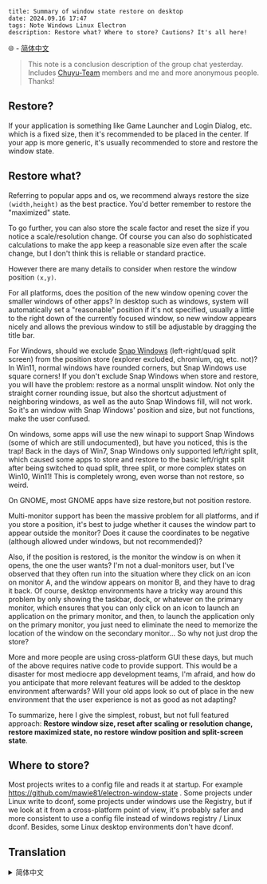 ```
title: Summary of window state restore on desktop
date: 2024.09.16 17:47
tags: Note Windows Linux Electron
description: Restore what? Where to store? Cautions? It's all here!
```

🌐 - [简体中文](#translation-zh-cn)

> This note is a conclusion description of the group chat yesterday. Includes [Chuyu-Team](https://github.com/Chuyu-Team/) members and me and more anonymous people. Thanks!

## Restore?

If your application is something like Game Launcher and Login Dialog, etc. which is a fixed size, then it's recommended to be placed in the center. If your app is more generic, it's usually recommended to store and restore the window state.

## Restore what?

Referring to popular apps and os, we recommend always restore the size `(width,height)` as the best practice. You'd better remember to restore the "maximized" state.

To go further, you can also store the scale factor and reset the size if you notice a scale/resolution change. Of course you can also do sophisticated calculations to make the app keep a reasonable size even after the scale change, but I don't think this is reliable or standard practice.

However there are many details to consider when restore the window position `(x,y)`.

For all platforms, does the position of the new window opening cover the smaller windows of other apps? In desktop such as windows, system will automatically set a "reasonable" position if it's not specified, usually a little to the right down of the currently focused window, so new window appears nicely and allows the previous window to still be adjustable by dragging the title bar.

For Windows, should we exclude [Snap Windows](https://support.microsoft.com/en-us/windows/snap-your-windows-885a9b1e-a983-a3b1-16cd-c531795e6241) (left-right/quad split screen) from the position store (explorer excluded, chromium, qq, etc. not)? In Win11, normal windows have rounded corners, but Snap Windows use square corners! If you don't exclude Snap Windows when store and restore, you will have the problem: restore as a normal unsplit window. Not only the straight corner rounding issue, but also the shortcut adjustment of neighboring windows, as well as the auto Snap Windows fill, will not work. So it's an window with Snap Windows' position and size, but not functions, make the user confused.

On windows, some apps will use the new winapi to support Snap Windows (some of which are still undocumented), but have you noticed, this is the trap! Back in the days of Win7, Snap Windows only supported left/right split, which caused some apps to store and restore to the basic left/right split after being switched to quad split, three split, or more complex states on Win10, Win11! This is completely wrong, even worse than not restore, so weird.

On GNOME, most GNOME apps have size restore,but not position restore.

Multi-monitor support has been the massive problem for all platforms, and if you store a position, it's best to judge whether it causes the window part to appear outside the monitor? Does it cause the coordinates to be negative (although allowed under windows, but not recommended)?

Also, if the position is restored, is the monitor the window is on when it opens, the one the user wants? I'm not a dual-monitors user, but I've observed that they often run into the situation where they click on an icon on monitor A, and the window appears on monitor B, and they have to drag it back. Of course, desktop environments have a tricky way around this problem by only showing the taskbar, dock, or whatever on the primary monitor, which ensures that you can only click on an icon to launch an application on the primary monitor, and then, to launch the application only on the primary monitor, you just need to eliminate the need to memorize the location of the window on the secondary monitor... So why not just drop the store?

More and more people are using cross-platform GUI these days, but much of the above requires native code to provide support. This would be a disaster for most mediocre app development teams, I'm afraid, and how do you anticipate that more relevant features will be added to the desktop environment afterwards? Will your old apps look so out of place in the new environment that the user experience is not as good as not adapting?

To summarize, here I give the simplest, robust, but not full featured approach: **Restore window size, reset after scaling or resolution change, restore maximized state, no restore window position and split-screen state**.

## Where to store?

Most projects writes to a config file and reads it at startup. For example https://github.com/mawie81/electron-window-state . Some projects under Linux write to dconf, some projects under windows use the Registry, but if we look at it from a cross-platform point of view, it's probably safer and more consistent to use a config file instead of windows registry / Linux dconf. Besides, some Linux desktop environments don't have dconf.

## Translation

<details>
<summary id="translation-zh-cn">简体中文</summary>

## 是否恢复？

如果你的应用是类似于“游戏启动器”，“登录对话框”这样的固定大小的东西，那么建议将窗口居中。如果应用比较普通，通常建议记忆和恢复窗口状态。

## 恢复什么？

参考了多个系统和多个应用后，我建议始终记忆窗口尺寸（width，height），这是通行做法。同时，你最好记忆和恢复一下最大化状态。

如果想更进一步，还可以存储用户的缩放配置，如果发现缩放改变，就重置尺寸。当然你也可以通过精密的计算来使得更改缩放后应用也能以合理尺寸显示，但我认为这是不可靠的，也不标准的做法。

窗口位置（x，y）的记忆有诸多细节需要考虑。

对于所有平台，窗口打开的位置会否盖住其他应用的更小窗口？在 Windows 等桌面环境中，如果未指定新窗口位置，系统将自动给出一个“合理”的位置，通常是当前聚焦窗口右下一点的位置。这个位置能让新窗口在合适的视觉范围内出现，又可以让上一个窗口依然能被拖动标题栏来进一步调整。

对于 Windows，是否要在位置记忆中排除左右/四角分屏的数据（explorer 排除了，chromium，qq 等没有排除）？在 win11W 中，普通窗口带有圆角，但分屏窗口使用直角。若记忆和恢复时不排除分屏，就会出现恢复后被识别为普通的未分屏窗口的问题。不仅是直角圆角问题，还有分屏时相邻窗口的快捷调整，以及自动分屏填充，都将无法使用，你的窗口会变成一个系统认为不分屏的，却又看起来是分屏的窗口，让用户感到困惑。

在 Windows 上，有些应用会使用新增的 winapi 来支持记忆 Snap Windows（其中有些 api 还是 undocument 的），但你发现了吗，这是个坑！在 win7 的年代，Snap Windows 只支持左右二分，这导致有些应用在 win10, win11 上被切换为四角、三分或更复杂的状态后，记忆并恢复到了基础的左右二分的状态！这是完全错误的，比不恢复还糟糕，简直是无厘头。

在 GNOME 上，大多数 GNOME 配套应用有尺寸记忆，没有位置记忆。

对于各个平台，多显示器支持一直是老大难问题，如果你记忆了一个位置，最好判断一下，它是否会导致窗口部分出现在显示器之外？是否会导致坐标负数（虽然在 windows 下是允许的，但不建议）？

另外，如果记忆了位置，那么窗口打开时所在的屏幕，是用户想要的那个屏幕吗？虽然我不是双屏用户，但我观察到他们经常碰到“在显示器 A 上点击图标，窗口却在显示器 B 上出现，又要拽回来”的情况。当然，对于这个问题，桌面环境有一种投机取巧的规避方法，就是只在主显示器上显示任务栏、dock 或者别的什么东西，这确保了你只能在主显示器上点击图标来启动应用，之后，为了让应用只在主显示器上启动，你只需要排除一下对副显示器的窗口位置记忆……那么为什么不直接放弃记忆呢？

现在越来越多人使用跨平台 GUI 技术，但上述的许多内容，都需要原生代码提供支持。这对于大多数平庸的应用开发团队恐怕是个灾难，而且，你如何预料之后的桌面环境会否增加更多相关功能？你的旧版应用在新的环境中会否显得格格不入，以至于用户体验还不如不适配好？

总结一下，在这里，我给出最简单，健壮，但不 full featured 的做法：**记忆窗口尺寸，在缩放或分辨率改变后重置，记忆最大化状态，不记忆窗口位置和分屏状态**。

https://support.microsoft.com/en-us/windows/snap-your-windows-885a9b1e-a983-a3b1-16cd-c531795e6241

## 记忆到哪？

大多数项目采用写入配置文件，在启动时读取的方案。例如 https://github.com/mawie81/electron-window-state 。Linux 下有些项目写入 dconf，windows 下有些项目使用注册表，但是我们如果从跨平台的角度来说，使用配置文件可能是更稳妥也更统一的选择，而不是 windows 注册表 / Linux dconf。况且有些 Linux 桌面环境也没有 dconf。

</details>
